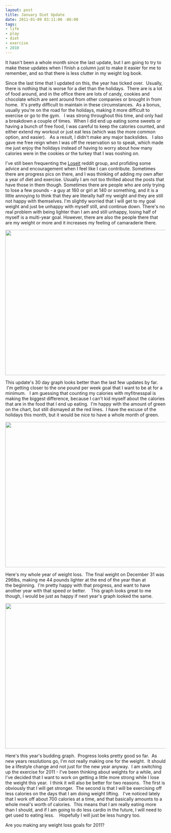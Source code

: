 ```yaml
--- 
layout: post
title: January Diet Update
date: 2011-01-09 03:11:00 -06:00
tags: 
- life
- play
- diet
- exercise
- 2010
---
```

It hasn't been a whole month since the last update, but I am going to try to make these updates when I finish a column just to make it easier for me to remember, and so that there is less clutter in my weight log book.

Since the last time that I updated on this, the year has ticked over.  Usually, there is nothing that is worse for a diet than the holidays.  There are is a lot of food around, and in the office there are lots of candy, cookies and chocolate which are sent around from other companies or brought in from home.  It's pretty difficult to maintain in these circumstances.  As a bonus, usually you're on the road for the holidays, making it more difficult to exercise or go to the gym.   I was strong throughout this time, and only had a breakdown a couple of times.  When I did end up eating some sweets or having a bunch of free food, I was careful to keep the calories counted, and either extend my workout or just eat less (which was the more common option, and easier).   As a result, I didn't make any major backslides.   I also gave me free reign when I was off the reservation so to speak, which made me just enjoy the holidays instead of having to worry about how many calories were in the cookies or the turkey that I was noshing on.

I've still been frequenting the <a href="http://reddit.com/r/loseit/">Loseit</a> reddit group, and profiding some advice and encouragement when I feel like I can contribute.   Sometimes there are progress pics on there, and I was thinking of adding my own after a year of diet and exercise.   Usually I am not too thrilled about the posts that have those in them though.    Sometimes there are people who are only trying to lose a few pounds - a guy at 160 or girl at 140 or something, and it is a little annoying to think that they are literally half my weight and they are still not happy with themselves.  I'm slightly worried that I will get to my goal weight and just be unhappy with myself still, and continue down.   There's no real problem with being lighter than I am and still unhappy, losing half of myself is a multi-year goal.  However, there are also the people there that are my weight or more and it increases my feeling of camaraderie there.

<a rel="attachment wp-att-732" href="http://base0.net/posts/january-diet-update/30days-20110109/"><img class="alignnone size-large wp-image-732" title="Diet 30days-20110109" src="http://base0.net/wp-content/uploads/2011/01/30days-20110109-610x457.png" alt="" width="610" height="457" /></a>

This update's 30 day graph looks better than the last few updates by far.  I'm getting closer to the one pound per week goal that I want to be at for a minimum.   I am guessing that counting my calories with myfitnesspal is making the biggest difference, because I can't kid myself about the calories that are in the food that I end up eating.  I'm happy with the amount of green on the chart, but still dismayed at the red lines.  I have the excuse of the holidays this month, but it would be nice to have a whole month of green.

<a rel="attachment wp-att-733" href="http://base0.net/posts/january-diet-update/2010all/"><img class="alignnone size-large wp-image-733" title="2010 Diet Graph" src="http://base0.net/wp-content/uploads/2011/01/2010all-610x457.png" alt="" width="610" height="457" /></a>

Here's my whole year of weight loss.  The final weight on December 31 was 296lbs, making me 44 pounds lighter at the end of the year than at the beginning.  I'm pretty happy with that progress, and want to have another year with that speed or better.    This graph looks great to me though, I would be just as happy if next year's graph looked the same.

<a rel="attachment wp-att-734" href="http://base0.net/posts/january-diet-update/20100101to20100108/"><img class="alignnone size-large wp-image-734" title="20100101to20100108 Diet Graph" src="http://base0.net/wp-content/uploads/2011/01/20100101to20100108-610x457.png" alt="" width="610" height="457" /></a>

Here's this year's budding graph.  Progress looks pretty good so far.  As new years resolutions go, I'm not really making one for the weight.  It should be a lifestyle change and not just for the new year anyway.  I am switching up the exercise for 2011 - I've been thinking about weights for a while, and I've decided that I want to work on getting a little more strong while I lose the weight this year.  I think it will also be better for two reasons.  The first is obviously that I will get stronger.  The second is that I will be exercising off less calories on the days that I am doing weight lifting.   I've noticed lately that I work off about 700 calories at a time, and that basically amounts to a whole meal's worth of calories.  This means that I am really eating more than I should, and if I am going to do less cardio in the future, I will need to get used to eating less.    Hopefully I will just be less hungry too.

Are you making any weight loss goals for 2011?
